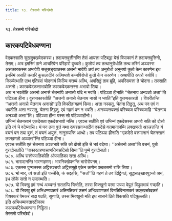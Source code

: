 ```yaml
---
title: १३. तेरसमो परिच्छेदो

---
```

१३. तेरसमो परिच्छेदो  


## कारकपटिवेधवण्णना

वेदकस्साति सुखदुक्खवेदकस्स। तदायत्तवुत्तीनन्ति तेसं आयत्ता पटिबद्धा येसं विपाकानं ते तदायत्तवुत्तिनो, तेसम्। अत्र इमस्मिं ठाने आचरियेन परिहारो वुच्‍चते। कुतोयं तव तत्थानुरोधोति तत्थ तस्मिं अञ्‍ञस्स अत्तकारकस्स अभावेपि सत्तुसङ्खातस्स अत्तनो भावेपि अयं तव अनुरोधो अनुनयो कुतो केन कारणेन इध इमस्मिं असति कत्तरि कुसलादीनं अत्थिभावे कम्मविरोधो कुतो केन कारणेन। अथापीति अपरो नयोपि। किञ्‍चेत्थाति एत्थ एतिस्सं चोदनायं किञ्‍चि वत्तब्बं अत्थि, अवसिट्ठं ताव ब्रूहि, अपरिसमत्ता ते चोदना। तस्साति अत्तनो। कारकवेदकत्ताभावोति कारकवेदकत्तस्स अभावो सिया।  
अथ न भवतीति अत्तनो अनासे चेतनापि अनासो यदि न भवति। पटिञ्‍ञा हीनाति ‘‘चेतनाय अनञ्‍ञो अत्ता’’ति पटिञ्‍ञा हीना। वुत्तप्पकारतोति ‘‘अत्तनो अनासे चेतनाय नासो न भवति’’इति वुत्तप्पकारतो । विपरीतन्ति ‘‘अत्तनो अनासे चेतनाय अनासो’’इति विपरीतग्गहणं सिया। अत्ता नस्सतु, चेतना तिट्ठतु, अथ पन एवं न भवतीति अत्ता नस्सतु, चेतना तिट्ठतु, एवं गहणं पन न भवति। अनञ्‍ञत्तपक्खं परिच्‍चज परिच्‍चजाहि ‘‘चेतनाय अनञ्‍ञो अत्ता’’ति। पटिञ्‍ञा हीना यस्स सो पटिञ्‍ञाहीनो।  
उभिन्‍नं चेतनत्तानं एकदेसता एकदेसभावो नत्थि। एवञ्‍च सतीति एवं उभिन्‍नं एकदेसस्स अभावे सति को दोसो इति त्वं चे वदेय्यासि। यं पन तया वुत्तं यथा रूपरसगन्धादीनं एकदेसे वत्तमानानम्पि लक्खणतो अञ्‍ञत्तन्ति यं वचनं पन तया वुत्तं, तं वचनं अयुत्तं, नानुरूपन्ति अत्थो। तव पटिञ्‍ञा हीनाति ‘‘एकदेसे वत्तमानानं चेतनत्तानं लक्खणतो अञ्‍ञत्त’’न्ति पटिञ्‍ञा हीना।  
एवञ्‍च सतीति एतं चेतनाय अञ्‍ञभावे सति को दोसो इति चे भवं वदेय्य। ‘‘अचेतनो अत्ता’’ति वचनं, पुब्बे वुत्तदोसतोति ‘‘पाकारतरुपासाणतिणसदिसो सिया’’ति पुब्बे वुत्तदोसतो।  
७८०. अत्थि सत्तोपपातिकोति ओपपातिका सत्ता अत्थि।  
७८१. भारादानन्ति भारग्गहणम्। भारनिक्खेपनन्ति भारोरोपनम्।  
७८३. एकस्स पुग्गलस्स अट्ठिसञ्‍चयो अट्ठिसमूहो एकेन कप्पेन पब्बतसमो रासि सिया।  
७८५. भो मार, त्वं सत्तो इति पच्‍चेसि, कं सद्दहसि, ‘‘सत्तो’’ति गहणं ते तव दिट्ठिगतं, सुद्धसङ्खारपुञ्‍जो अयं, इध लोके सत्तो न उपलब्भति।  
७८७. यो भिक्खु इमं गन्थं अच्‍चन्तं सततम्पि चिन्तेति, तस्स भिक्खुनो परमा पञ्‍ञा वेपुलं विपुलभावं गच्छति।  
७८८. यो भिक्खु इमं अभिधम्मावतारं अतिमतिकरं उत्तमं अभिञ्‍ञाणकरं विमतिविनासकरं कङ्खच्छेदकरं पियक्‍करं पेमकरं सदा पठति, सुणाति, तस्स भिक्खुनो मति इध सासने ठिते विकसति पटिफुल्‍लति।  
इति अभिधम्मावतारटीकाय  
कारकपटिवेधवण्णना निट्ठिता।  
तेरसमो परिच्छेदो।  